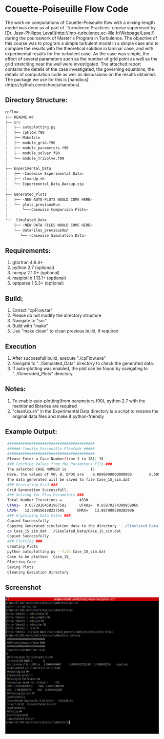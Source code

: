 <h1>Couette-Poiseuille Flow Code</h1>

<p> The work on computations of Couette-Poiseuille flow with a mixing-length model was done as of part of `Turbulence Practices` course supervised by [Dr. Jean-Philippe Laval](http://imp-turbulence.ec-lille.fr/Webpage/Laval/) during the  coursework of Master's Program in Turbulence. The objective of this course was to program a simple turbulent model in a simple case and to compare the results with the theoretical solution in laminar case, and with experimental results for the turbulent case. As the case was simple, the effect of several parameters such as the number of grid point as well as the grid stretching near the wall were investigated. The attached report contains the details of the case investigated, the governing equations, the details of computation code as well as discussions on the results obtained. The package we use for
this is [nanobus](https://github.com/choojs/nanobus).
</p>

## Directory Structure:
```sh
cpFlow
├── README.md
├── src
│   ├── autoplotting.py
│   ├── cpFlow.f90
│   ├── Makefile
│   ├── module_grid.f90
│   ├── module_parameters.f90
│   ├── module_solver.f90
│   └── module_triSolve.f90
│
├── Experimental_Data
│   ├── <Casewise Experimental Data>
│   ├── cleanUp.sh
│   └── Experimental_Data_Backup.zip
│
├── Generated_Plots
│   ├── <NEW AUTO-PLOTS WOULD COME HERE>
│   └── plots_previousRun
│       └──<Casewise Comparison Plots>
│
└──  Simulated_Data
    ├── <NEW DATA FILES WOULD COME HERE>
    └── dataFiles_previousRun
       └── <Casewise Simulation Data>
```


## Requirements:
1. gfortran 4.8.4+
2. python 2.7 (optional)
3. numpy 2.1.0+ (optional)
4. matplotlib 1.13.1+ (optional)
5. optparse 1.5.3+ (optional)


## Build:
1. Extract "cpFlow.tar"
2. Please do not modify the directory structure
3. Navigate to "src"
4. Build with "make"
5. Use "make clean" to clean previous build, if required

## Execution
1. After successfull build, execute "./cpFlow.exe"
2. Navigate to "../Simulated_Data" directory to check the generated data.
3. If auto-plotting was enabled, the plot can be found by navigating to "../Generated_Plots" directory.
        

## Notes:
1. To enable auto-plotting(from parameters.f90), python 2.7 with the mentioned libraries are required
2. "cleanUp.sh" in the Experimental Data directory is a script to rename the original data files and make it python-friendly

## Example Output:
```sh
 ########################################
 ###### Couette_Poiseuille-FlowCode #####
 ########################################
 Please Enter a Case Number(from 1 to 18): 15
 ### Fetching Values from the Parameters File ###
 The selected CASE NUMBER is           15
 Here, the values of VW, H, DPDX are    0.0000000000000000        6.5999999642372131E-002  -13.140000343322754      respectively.
 The data generated will be saved to file Case_15_sim.dat
 ### Generating Grid ###
 Grid Generation Successfull.
 ### Solving for Flow Parameters ###
 Total Number Iterations =        4330
 UTAU1=  0.65729164581967581      UTAU2=  0.65970274388959960
 UAVG=   12.590156180227595      UMAX=   13.807000589282906
 ### Organizing Data Files ###
 Copied Successfully 
 Copying Generated simulation data to the directory '../Simulated_Data'
 cp Case_15_sim.dat ../Simulated_Data/Case_15_sim.dat
 Copied Successfully 
 ### Plotting ###
 Creating Plots
 python autoplotting.py --file Case_15_sim.dat
 Case to be plotted:  Case_15_
 Plotting Case
 Saving Plots
 Cleaning Execution Directory
```
## Screenshot
<p align="center">
  <img src="./Screenshot.png" alt="Screenshot"
       width="654" height="450">
</p>
       

